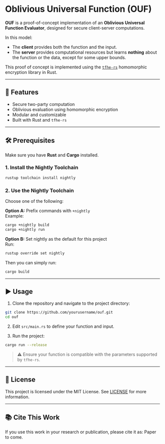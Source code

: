 # Oblivious Universal Function (OUF)

**OUF** is a proof-of-concept implementation of an **Oblivious Universal Function Evaluator**, designed for secure client-server computations.

In this model:

- The **client** provides both the function and the input.
- The **server** provides computational resources but learns **nothing** about the function or the data, except for some upper bounds.

This proof of concept is implemented using the [`tfhe-rs`](https://github.com/zama-ai/tfhe-rs) homomorphic encryption library in Rust.

---

## 🚀 Features

- Secure two-party computation
- Oblivious evaluation using homomorphic encryption
- Modular and customizable
- Built with Rust and `tfhe-rs`

---

## 🛠️ Prerequisites

Make sure you have **Rust** and **Cargo** installed.

### 1. Install the Nightly Toolchain
```bash
rustup toolchain install nightly
```
### 2. Use the Nightly Toolchain

Choose one of the following:

**Option A:** Prefix commands with `+nightly`  
Example: 
```bash
cargo +nightly build  
cargo +nightly run
```
**Option B:** Set nightly as the default for this project  
Run:  
```bash
rustup override set nightly
```
Then you can simply run:  
```bash
cargo build
```
---

## ▶️ Usage

1. Clone the repository and navigate to the project directory:  
```bash
git clone https://github.com/yourusername/ouf.git  
cd ouf
```
2. Edit `src/main.rs` to define your function and input.

3. Run the project:  
```bash
cargo run --release
```
> ⚠️ Ensure your function is compatible with the parameters supported by `tfhe-rs`.

---

## 📄 License

This project is licensed under the MIT License. See [LICENSE](./LICENSE) for more information.

---

## 📚 Cite This Work

If you use this work in your research or publication, please cite it as:
Paper to come.
